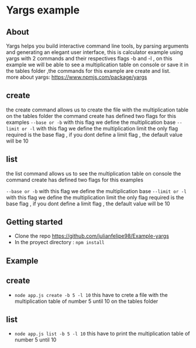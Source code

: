 # Yargs example

## About 
Yargs helps you build interactive command line tools, by parsing arguments and generating an elegant user interface,
this is calculator example using yargs with 2 commands and their respectives flags -b and -l , on this example we will  be able to see a multiplication table on console or save it in the tables folder ,the commands for this example are create and list.  
more about yargs: https://www.npmjs.com/package/yargs

## create 
the create command allows us to create the file with the multiplication table on the tables folder 
the command create has defined two flags for this examples 
`--base or -b` with this flag we define the multiplication base
`--limit or -l` with this flag we define the multiplication limit
the only flag required is the base flag , if  you dont define a limit flag , the default value will be 10

## list 
the list command allows us to see the multiplication table on console 
the command create has defined two flags for this examples 


`--base or -b` with this flag we define the multiplication base
`--limit or -l` with this flag we define the multiplication limit
the only flag required is the base flag , if  you dont define a limit flag , the default value will be 10


## Getting started 

* Clone the repo https://github.com/julianfelipe98/Example-yargs
* In the proyect directory : `npm install`

## Example 


## create 
* `node app.js create -b 5 -l 10`
this have to crete a file with the multiplication table of number 5 until 10 on the tables folder 
## list 
* `node app.js list -b 5 -l 10`
this have to print the multiplication table of number 5 until 10
